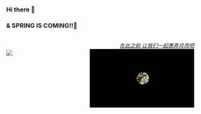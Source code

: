 ### Hi there 👋
### & SPRING IS COMING!!🌸

<div align="right"><a href="https://music.163.com/#/song?id=1456653967"><i><br>在此之前 让我们一起愚弄月亮吧</br></i></a></div>
<img src="https://raw.githubusercontent.com/SpringOnU/SpringOnU/main/IMG_20201230_184320_edit_280586827660309.jpg.JPG" align="right"/>

<!--
**SpringOnU/SpringOnU** is a ✨ _special_ ✨ repository because its `README.md` (this file) appears on your GitHub profile.

Here are some ideas to get you started:

- 🔭 I’m currently working on ...
- 🌱 I’m currently learning ...
- 👯 I’m looking to collaborate on ...
- 🤔 I’m looking for help with ...
- 💬 Ask me about ...
- 📫 How to reach me: ...
- 😄 Pronouns: ...
- ⚡ Fun fact: ...
-->

<img align="center" src="https://github-readme-stats.vercel.app/api?username=SpringOnU&theme=dracula&show_icons=true&count_private=true" />
